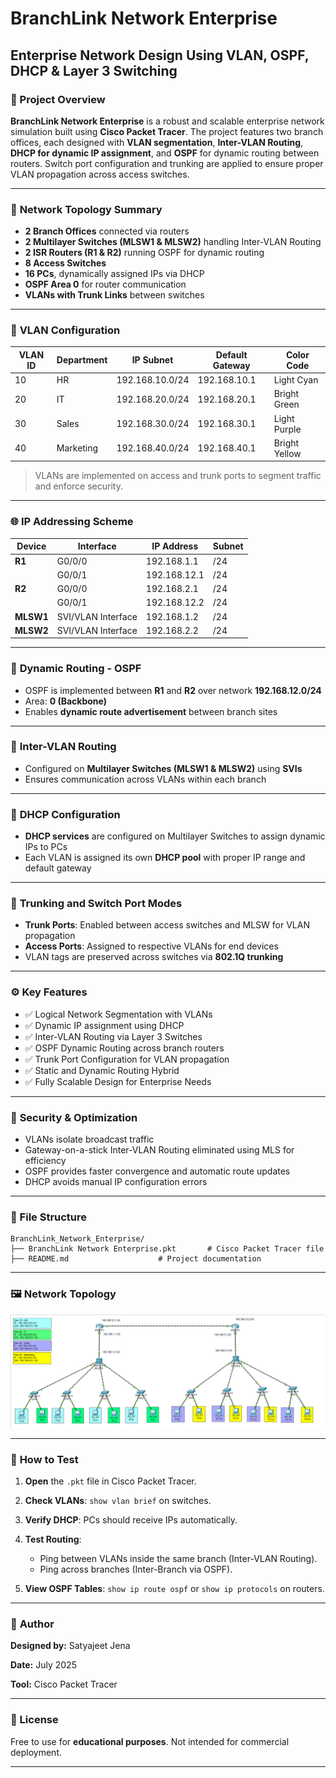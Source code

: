 
# **BranchLink Network Enterprise**

## Enterprise Network Design Using VLAN, OSPF, DHCP & Layer 3 Switching

### 📁 Project Overview

**BranchLink Network Enterprise** is a robust and scalable enterprise network simulation built using **Cisco Packet Tracer**. The project features two branch offices, each designed with **VLAN segmentation**, **Inter-VLAN Routing**, **DHCP for dynamic IP assignment**, and **OSPF** for dynamic routing between routers. Switch port configuration and trunking are applied to ensure proper VLAN propagation across access switches.

---

### 🧱 **Network Topology Summary**

* **2 Branch Offices** connected via routers
* **2 Multilayer Switches (MLSW1 & MLSW2)** handling Inter-VLAN Routing
* **2 ISR Routers (R1 & R2)** running OSPF for dynamic routing
* **8 Access Switches**
* **16 PCs**, dynamically assigned IPs via DHCP
* **OSPF Area 0** for router communication
* **VLANs with Trunk Links** between switches

---

### 🧩 **VLAN Configuration**

| VLAN ID | Department | IP Subnet       | Default Gateway | Color Code     |
| ------- | ---------- | --------------- | --------------- | -------------- |
| 10      | HR         | 192.168.10.0/24 | 192.168.10.1    | Light Cyan     |
| 20      | IT         | 192.168.20.0/24 | 192.168.20.1    | Bright Green   |
| 30      | Sales      | 192.168.30.0/24 | 192.168.30.1    | Light Purple   |
| 40      | Marketing  | 192.168.40.0/24 | 192.168.40.1    | Bright Yellow  |

> VLANs are implemented on access and trunk ports to segment traffic and enforce security.

---

### 🌐 **IP Addressing Scheme**

| Device    | Interface          | IP Address   | Subnet |
| --------- | ------------------ | ------------ | ------ |
| **R1**    | G0/0/0             | 192.168.1.1  | /24    |
|           | G0/0/1             | 192.168.12.1 | /24    |
| **R2**    | G0/0/0             | 192.168.2.1  | /24    |
|           | G0/0/1             | 192.168.12.2 | /24    |
| **MLSW1** | SVI/VLAN Interface | 192.168.1.2  | /24    |
| **MLSW2** | SVI/VLAN Interface | 192.168.2.2  | /24    |

---

### 🔄 **Dynamic Routing - OSPF**

* OSPF is implemented between **R1** and **R2** over network **192.168.12.0/24**
* Area: **0 (Backbone)**
* Enables **dynamic route advertisement** between branch sites

---

### 🔁 **Inter-VLAN Routing**

* Configured on **Multilayer Switches (MLSW1 & MLSW2)** using **SVIs**
* Ensures communication across VLANs within each branch

---

### 🧠 **DHCP Configuration**

* **DHCP services** are configured on Multilayer Switches to assign dynamic IPs to PCs
* Each VLAN is assigned its own **DHCP pool** with proper IP range and default gateway

---

### 🔌 **Trunking and Switch Port Modes**

* **Trunk Ports**: Enabled between access switches and MLSW for VLAN propagation
* **Access Ports**: Assigned to respective VLANs for end devices
* VLAN tags are preserved across switches via **802.1Q trunking**

---

### ⚙️ **Key Features**

* ✅ Logical Network Segmentation with VLANs
* ✅ Dynamic IP assignment using DHCP
* ✅ Inter-VLAN Routing via Layer 3 Switches
* ✅ OSPF Dynamic Routing across branch routers
* ✅ Trunk Port Configuration for VLAN propagation
* ✅ Static and Dynamic Routing Hybrid
* ✅ Fully Scalable Design for Enterprise Needs

---

### 🔐 **Security & Optimization**

* VLANs isolate broadcast traffic
* Gateway-on-a-stick Inter-VLAN Routing eliminated using MLS for efficiency
* OSPF provides faster convergence and automatic route updates
* DHCP avoids manual IP configuration errors

---

### 📂 File Structure

```
BranchLink_Network_Enterprise/
├── BranchLink Network Enterprise.pkt       # Cisco Packet Tracer file
├── README.md                    # Project documentation
```
---

### 🖼️ **Network Topology**

![BranchLink Network Topology](/Assest/BranchLink%20Network%20Enterprise.png)

---

### 🔧 **How to Test**

1. **Open** the `.pkt` file in Cisco Packet Tracer.
2. **Check VLANs**: `show vlan brief` on switches.
3. **Verify DHCP**: PCs should receive IPs automatically.
4. **Test Routing**:

   * Ping between VLANs inside the same branch (Inter-VLAN Routing).
   * Ping across branches (Inter-Branch via OSPF).
5. **View OSPF Tables**: `show ip route ospf` or `show ip protocols` on routers.

---

### 👤 **Author**

**Designed by:** Satyajeet Jena

**Date:** July 2025

**Tool:** Cisco Packet Tracer

---

### 📝 License

Free to use for **educational purposes**. Not intended for commercial deployment.

---